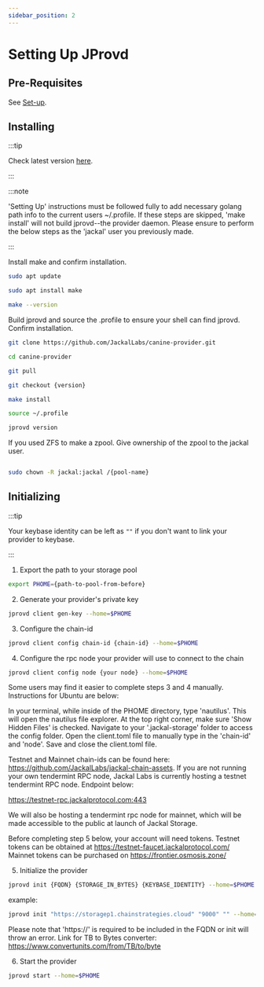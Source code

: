 ```yaml
---
sidebar_position: 2
---
```


# Setting Up JProvd

## Pre-Requisites

See [Set-up](../1_install.md).

## Installing

:::tip

Check latest version [here](https://github.com/JackalLabs/canine-provider/releases).

:::

:::note

'Setting Up' instructions must be followed fully to add necessary golang path info to the current users ~/.profile. If
these steps are skipped, 'make install' will not build jprovd--the provider daemon. Please ensure to perform the below
steps as the 'jackal' user you previously made.

:::

Install make and confirm installation.

```sh
sudo apt update

sudo apt install make

make --version

```

Build jprovd and source the .profile to ensure your shell can find jprovd. Confirm installation.

```sh
git clone https://github.com/JackalLabs/canine-provider.git

cd canine-provider 

git pull

git checkout {version}

make install

source ~/.profile

jprovd version

```

If you used ZFS to make a zpool. Give ownership of the zpool to the jackal user.

```sh

sudo chown -R jackal:jackal /{pool-name}

```

## Initializing

:::tip

Your keybase identity can be left as `""` if you don't want to link your provider to keybase.

:::

1. Export the path to your storage pool

```sh
export PHOME={path-to-pool-from-before}
```

2. Generate your provider's private key

```sh
jprovd client gen-key --home=$PHOME
```

3. Configure the chain-id

```sh
jprovd client config chain-id {chain-id} --home=$PHOME
```

4. Configure the rpc node your provider will use to connect to the chain

```sh
jprovd client config node {your node} --home=$PHOME
```

Some users may find it easier to complete steps 3 and 4 manually. Instructions for Ubuntu are below:

In your terminal, while inside of the PHOME directory, type 'nautilus'. This will open the nautilus file explorer.
At the top right corner, make sure 'Show Hidden Files' is checked.
Navigate to your '.jackal-storage' folder to access the config folder.
Open the client.toml file to manually type in the 'chain-id' and 'node'.
Save and close the client.toml file.

Testnet and Mainnet chain-ids can be found here: https://github.com/JackalLabs/jackal-chain-assets.
If you are not running your own tendermint RPC node, Jackal Labs is currently hosting a testnet tendermint RPC node.
Endpoint below:

https://testnet-rpc.jackalprotocol.com:443

We will also be hosting a tendermint rpc node for mainnet, which will be made accessible to the public at launch of
Jackal Storage.

Before completing step 5 below, your account will need tokens.
Testnet tokens can be obtained at https://testnet-faucet.jackalprotocol.com/
Mainnet tokens can be purchased on https://frontier.osmosis.zone/

5. Initialize the provider

```sh
jprovd init {FQDN} {STORAGE_IN_BYTES} {KEYBASE_IDENTITY} --home=$PHOME
```

example:

```sh
jprovd init "https://storagep1.chainstrategies.cloud" "9000" "" --home=$PHOME
```

Please note that 'https://' is required to be included in the FQDN or init will throw an error.
Link for TB to Bytes converter: https://www.convertunits.com/from/TB/to/byte

6. Start the provider

```sh
jprovd start --home=$PHOME
```


